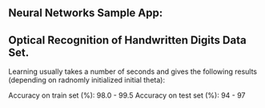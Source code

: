 ## Neural Networks Sample App:

## Optical Recognition of Handwritten Digits Data Set.

Learning usually takes a number of seconds and gives the following results (depending on radnomly initialized initial theta):

Accuracy on train set (%): 98.0 - 99.5
Accuracy on test set (%): 94 - 97
